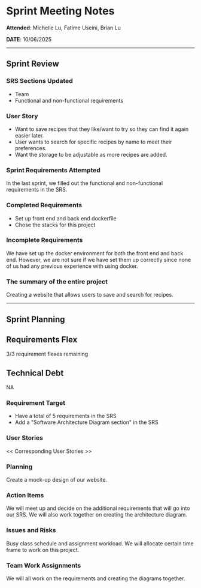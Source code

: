 # Sprint Meeting Notes
**Attended**: Michelle Lu, Fatime Useini, Brian Lu

**DATE**: 10/06/2025

***

## Sprint Review

### SRS Sections Updated

- Team
- Functional and non-functional requirements 

### User Story

- Want to save recipes that they like/want to try so they can find it again easier later.
- User wants to search for specific recipes by name to meet their preferences. 
- Want the storage to be adjustable as more recipes are added.

### Sprint Requirements Attempted

In the last sprint, we filled out the functional and non-functional requirements in the SRS. 

### Completed Requirements

- Set up front end and back end dockerfile
- Chose the stacks for this project 

### Incomplete Requirements

We have set up the docker environment for both the front end and back end. However, we are not sure if we have set them up correctly since none of us had any previous experience with using docker. 

### The summary of the entire project

Creating a website that allows users to save and search for recipes. 

***

## Sprint Planning

## Requirements Flex

3/3 requirement flexes remaining

## Technical Debt

NA

### Requirement Target

- Have a total of 5 requirements in the SRS
- Add a "Software Architecture Diagram section" in the SRS

### User Stories

<< Corresponding User Stories >>

### Planning

Create a mock-up design of our website.

### Action Items

We will meet up and decide on the additional requirements that will go into our SRS. We will also work together on creating the architecture diagram. 

### Issues and Risks

Busy class schedule and assignment workload. We will allocate certain time frame to work on this project. 

### Team Work Assignments

We will all work on the requirements and creating the diagrams together. 

